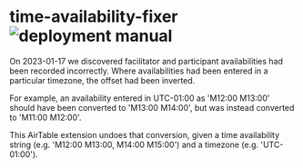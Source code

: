 # time-availability-fixer ![deployment manual](https://img.shields.io/badge/deployment-manual-critical)

On 2023-01-17 we discovered facilitator and participant availabilities had been recorded incorrectly. Where availabilities had been entered in a particular timezone, the offset had been inverted.

For example, an availability entered in UTC-01:00 as 'M12:00 M13:00' should have been converted to 'M13:00 M14:00', but was instead converted to 'M11:00 M12:00'.

This AirTable extension undoes that conversion, given a time availability string (e.g. 'M12:00 M13:00, M14:00 M15:00') and a timezone (e.g. 'UTC-01:00').
